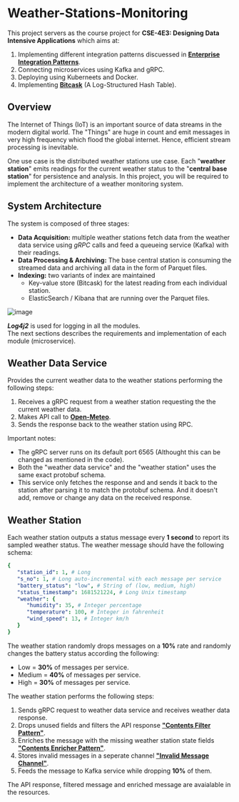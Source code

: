 # Weather-Stations-Monitoring

This project servers as the course project for **CSE-4E3: Designing Data Intensive Applications** which aims at:
1) Implementing different integration patterns discuessed in [**Enterprise Integration Patterns**](https://www.enterpriseintegrationpatterns.com/).
2) Connecting microservices using Kafka and gRPC.
3) Deploying using Kuberneets and Docker.
4) Implementing [**Bitcask**](https://riak.com/assets/bitcask-intro.pdf) (A Log-Structured Hash Table).

## Overview

The Internet of Things (IoT) is an important source of data streams in the modern digital world.
The "Things" are huge in count and emit messages in very high frequency which flood the
global internet. Hence, efficient stream processing is inevitable.

One use case is the distributed weather stations use case. Each "**weather station**" emits
readings for the current weather status to the "**central base station**" for persistence and
analysis. In this project, you will be required to implement the architecture of a weather
monitoring system.

## System Architecture

The system is composed of three stages:
* **Data Acquisition:** multiple weather stations fetch data from the weather data service using _gRPC_ calls and feed a queueing service (Kafka) with their readings.
* **Data Processing & Archiving:** The base central station is consuming the streamed
data and archiving all data in the form of Parquet files.
* **Indexing:** two variants of index are maintained
    * Key-value store (Bitcask) for the latest reading from each individual station.
    * ElasticSearch / Kibana that are running over the Parquet files.
 
![image](https://github.com/AmrMomtaz/Weather-Stations-Monitoring/assets/61145262/e0b80ce6-ad12-460c-b7fc-cb4d78810fef)

**_Log4j2_** is used for logging in all the modules.<br>
The next sections describes the requirements and implementation of each module (microservice).

## Weather Data Service

Provides the current weather data to the weather stations performing the following steps: 
1) Receives a gRPC request from a weather station requesting the the current weather data.
2) Makes API call to [**Open-Meteo**](https://open-meteo.com/).
3) Sends the response back to the weather station using RPC.

Important notes:
* The gRPC server runs on its default port 6565 (Althought this can be changed as mentioned in the code).
* Both the "weather data service" and the "weather station" uses the same exact protobuf schema.
* This service only fetches the response and and sends it back to the station after parsing it to match the protobuf schema. And it doesn't add, remove or change any data on the received response.

## Weather Station

Each weather station outputs a status message every **1 second** to report its sampled
weather status. The weather message should have the following schema:

```yaml
{
   "station_id": 1, # Long
   "s_no": 1, # Long auto-incremental with each message per service
   "battery_status": "low", # String of (low, medium, high)
   "status_timestamp": 1681521224, # Long Unix timestamp
   "weather": {
      "humidity": 35, # Integer percentage
      "temperature": 100, # Integer in fahrenheit
      "wind_speed": 13, # Integer km/h
   }
}
```

The weather station randomly drops messages on a **10%** rate and randomly changes the battery status according the following:
* Low = **30%** of messages per service.
* Medium = **40%** of messages per service.
* High = **30%** of messages per service.

The weather station performs the following steps:
1) Sends gRPC request to weather data service and receives weather data response.
2) Drops unused fields and filters the API response [**"Contents Filter Pattern"**](https://www.enterpriseintegrationpatterns.com/patterns/messaging/ContentFilter.html).
3) Enriches the message with the missing weather station state fields [**"Contents Enricher Pattern"**](https://www.enterpriseintegrationpatterns.com/patterns/messaging/DataEnricher.html).
4) Stores invalid messages in a seperate channel [**"Invalid Message Channel"**](https://www.enterpriseintegrationpatterns.com/patterns/messaging/InvalidMessageChannel.html).
5) Feeds the message to Kafka service while dropping **10%** of them.

The API response, filtered message and enriched message are avaialable in the resources.
